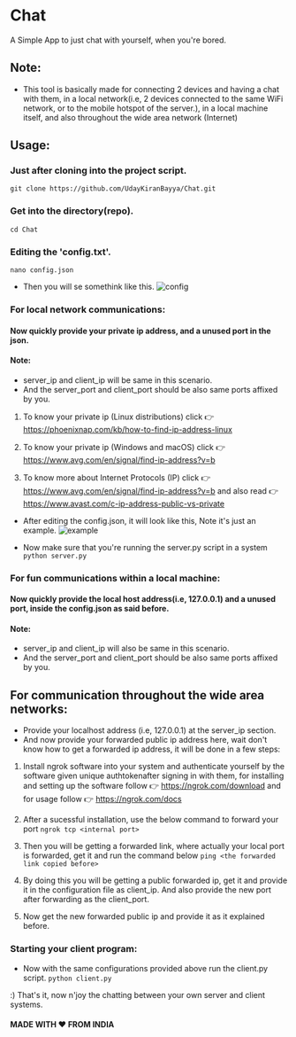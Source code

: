 # Chat
A Simple App to just chat with yourself, when you're bored.

## Note:
* This tool is basically made for connecting 2 devices and having a chat with them, in a local network(i.e, 2 devices connected to the same WiFi network, or to the mobile hotspot of the server.), in a local machine itself, and also throughout the wide area network (Internet)
## Usage:
### Just after cloning into the project script.
``` git clone https://github.com/UdayKiranBayya/Chat.git ```

### Get into the directory(repo).
``` cd Chat ```
### Editing the 'config.txt'.
``` nano config.json ```

* Then you will se somethink like this.
![config](confignano.jpg)

### For local network communications:
#### Now quickly provide your private ip address, and a unused port in the json.

#### Note:
* server_ip and client_ip will be same in this scenario.
* And the server_port and client_port should be also same ports affixed by you.

1. To know your private ip  (Linux distributions) click 👉️ https://phoenixnap.com/kb/how-to-find-ip-address-linux

2. To know your private ip (Windows and macOS) click 👉️ https://www.avg.com/en/signal/find-ip-address?v=b

3. To know more about Internet Protocols (IP) click 👉️ https://www.avg.com/en/signal/find-ip-address?v=b and  also read 👉️ https://www.avast.com/c-ip-address-public-vs-private

* After editing the config.json, it will look like this, Note it's just an example.
![example](example.jpg)

* Now make sure that you're running the server.py script in a system
``` python server.py ```


### For fun communications within a local machine:
#### Now quickly provide the local host address(i.e, 127.0.0.1) and a unused port, inside the config.json as said before.

#### Note:
* server_ip and client_ip will also be same in this scenario.
* And the server_port and client_port should be also same ports affixed by you.


## For communication throughout the wide area networks:
* Provide your localhost address (i.e, 127.0.0.1) at the server_ip section.
* And now provide your forwarded public ip address here, wait don't know how to get a forwarded ip address, it will be done in a few steps:
1. Install ngrok software into your system and authenticate yourself by the software given unique authtokenafter signing in with them, for installing and setting up the software follow 👉️ https://ngrok.com/download and for usage follow 👉️ https://ngrok.com/docs
2. After a sucessful installation, use the below command to forward your port 
``` ngrok tcp <internal port> ```
3. Then you will be getting  a forwarded link, where actually your local port is forwarded, get it and run the command below
``` ping <the forwarded link copied before> ```
4. By doing this you will be getting a public forwarded ip, get it and provide it in the configuration file as client_ip. And also provide the new port after forwarding as the client_port.

3. Now get the new forwarded public ip and provide it as it explained before. 
### Starting your client program:
* Now with the same configurations provided above run the client.py script.
 ``` python client.py ```

:) That's it, now n'joy the chatting between your own server and client systems.

#### MADE WITH ❤️ FROM INDIA






